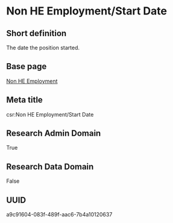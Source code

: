 # Non HE Employment/Start Date
## Short definition
The date the position started.
## Base page
[Non HE Employment](https://github.com/EuroCRIS/CASRAI-Dictionairies/blob/main/Objects/Non%20HE%20Employment.md)
## Meta title
csr:Non HE Employment/Start Date
## Research Admin Domain
True
## Research Data Domain
False
## UUID
a9c91604-083f-489f-aac6-7b4a10120637
